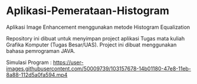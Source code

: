# Aplikasi-Pemerataan-Histogram
Aplikasi Image Enhancement menggunakan metode Histogram Equalization

Repository ini dibuat untuk menyimpan project aplikasi Tugas mata kuliah Grafika Komputer (Tugas Besar/UAS).
Project ini dibuat menggunakan bahasa pemrograman JAVA.

Simulasi Program : https://user-images.githubusercontent.com/50009739/103157678-14b01180-47e8-11eb-8a88-112d5a0fa594.mp4
